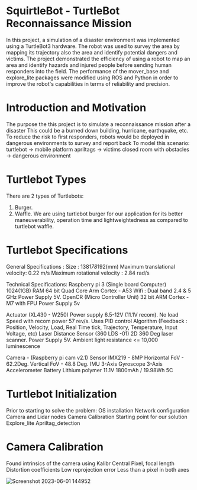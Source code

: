 # SquirtleBot - TurtleBot Reconnaissance Mission
In this project, a simulation of a disaster environment was implemented using a TurtleBot3 hardware. The robot was used to survey the area by mapping its trajectory also the area and identify potential dangers and victims. The project demonstrated the efficiency of using a robot to map an area and identify hazards and injured people before sending human responders into the field. The performance of the mover_base and explore_lite packages were modified using ROS and Python in order to improve the robot's capabilities in terms of reliability and precision.

# Introduction and Motivation
The purpose the this project is to simulate a reconnaissance mission after a disaster
This could be a burned down building, hurricane, earthquake, etc.
To reduce the risk to first responders, robots would be deployed in dangerous environments to survey and report back
To model this scenario:
turtlebot -> mobile platform
apriltags -> victims
closed room with obstacles -> dangerous environment

# Turtlebot Types
There are 2 types of Turtlebots: 
1. Burger.
2. Waffle.
We are using turtlebot burger for our application for its better maneuverability, operation time and lightweightedness as compared to turtlebot waffle. 

# Turtlebot Specifications 
General Specifications :
Size : 138*178*192(mm)
Maximum translational velocity: 0.22 m/s
Maximum rotational velocity : 2.84 rad/s

Technical Specifications:
Raspberry pi 3 (Single board Computer)	
1024(1GB) RAM
64 bit Quad Core Arm Cortex - A53
Wifi : Dual band 2.4 & 5 GHz
Power Supply 5V.
OpenCR (Micro Controller Unit)
32 bit ARM Cortex -M7 with FPU
Power Supply 5v

Actuator (XL430 - W250)
Power supply 6.5-12V (11.1V recom).
No load Speed with recom power 57 rev/s.
Uses PID control Algorithm (Feedback : Position, Velocity, Load, Real Time tick, Trajectory, Temperature, Input Voltage, etc)
Laser Distance Sensor (360 LDS -01)
2D 360 Deg laser scanner.
Power Supply 5V.
Ambient light resistance <= 10,000 luminescence 

Camera - (Raspberry pi cam v2.1)
Sensor IMX219 - 8MP
Horizontal FoV - 62.2Deg.
Vertical FoV - 48.8 Deg.
IMU 
3-Axis Gyroscope
3-Axis Accelerometer
Battery 
Lithium polymer 11.1V 1800mAh / 19.98Wh 5C

# Turtlebot Initialization
Prior to starting to solve the problem:
OS installation
Network configuration
Camera and Lidar nodes
Camera Calibration
Starting point for our solution
Explore_lite
Apriltag_detection

# Camera Calibration
Found intrinsics of the camera using Kalibr
Central Pixel, focal length
Distortion coefficients
Low reprojection error
Less than a pixel in both axes

![Screenshot 2023-06-01 144952](https://github.com/prathimaAnand/SquirtleBot---TurtleBot-Reconnaissance-Mission/assets/65678711/12e8de98-e063-4c07-8ed1-9ef17273483c)



